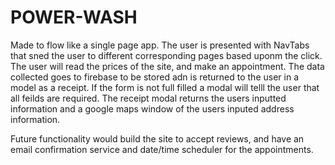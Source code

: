 # POWER-WASH

Made to flow like a single page app. The user is presented with NavTabs that sned the user to different corresponding pages based uponm the click. The user will read the prices of the site, and make an appointment. The data collected goes to firebase to be stored adn is returned to the user in a model as a receipt. If the form is not full filled a modal will telll the user that all feilds are required. The receipt modal returns the users inputted information and a google maps window of the users inputed address information. 

Future functionality would build the site to accept reviews, and have an email confirmation service and date/time scheduler for the appointments. 
